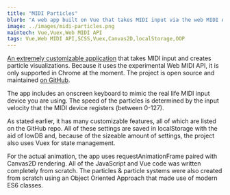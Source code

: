 ```yaml
---
title: "MIDI Particles"
blurb: "A web app built on Vue that takes MIDI input via the web MIDI API to create particle visualizations."
image: ../images/midi-particles.png
maintech: Vue,Vuex,Web MIDI API
tags: Vue,Web MIDI API,SCSS,Vuex,Canvas2D,localStorage,OOP
---
```

[An extremely customizable application](https://midiparticles.netlify.com/) that takes MIDI input and creates particle visualizations. Because it uses the experimental Web MIDI API, it is only supported in Chrome at the moment. The project is open source and maintained [on GitHub](https://github.com/sparlos/MIDI-Particles).

The app includes an onscreen keyboard to mimic the real life MIDI input device you are using. The speed of the particles is determined by the input velocity that the MIDI device registers (between 0-127). 

As stated earlier, it has many customizable features, all of which are listed on the GitHub repo. All of these settings are saved in localStorage with the aid of lowDB and, because of the sizeable amount of settings, the project also uses Vuex for state management.

For the actual animation, the app uses requestAnimationFrame paired with Canvas2D rendering. All of the JavaScript and Vue code was written completely from scratch. The particles & particle systems were also created from scratch using an Object Oriented Approach that made use of modern ES6 classes. 

